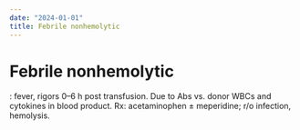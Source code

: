 ```yaml
---
date: "2024-01-01"
title: Febrile nonhemolytic
---
```


# Febrile nonhemolytic

: fever, rigors 0–6 h post transfusion. Due to Abs vs. donor WBCs and cytokines in blood product. Rx: acetaminophen ± meperidine; r/o infection, hemolysis.
